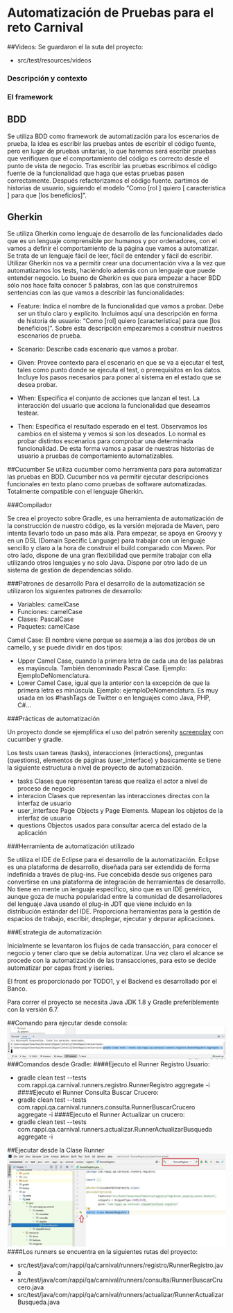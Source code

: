 # Automatización de Pruebas para el reto Carnival
##Videos:
Se guardaron el la suta del proyecto:
+ src/test/resources/videos
### Descripción y contexto

### El framework

## BDD
Se utiliza BDD como framework de automatización para los escenarios de prueba, la idea es escribir las pruebas antes de escribir el código fuente, pero en lugar de pruebas unitarias, lo que haremos será escribir pruebas que verifiquen que el comportamiento del código es correcto desde el punto de vista de negocio. 
Tras escribir las pruebas escribimos el código fuente de la funcionalidad que haga que estas pruebas pasen correctamente. Después refactorizamos el código fuente.
partimos de historias de usuario, siguiendo el modelo “Como [rol ] quiero [ característica ] para que [los beneficios]”. 

## Gherkin
Se utiliza Gherkin como lenguaje de desarrollo de las funcionalidades dado que es un lenguaje comprensible por humanos y por ordenadores, con el vamos a definir el comportamiento de la página que vamos a automatizar.
Se trata de un lenguaje fácil de leer, fácil de entender y fácil de escribir. Utilizar Gherkin nos va a permitir crear una documentación viva a la vez que automatizamos los tests, haciéndolo además con un lenguaje que puede entender negocio.
Lo bueno de Gherkin es que para empezar a hacer BDD sólo nos hace falta conocer 5 palabras, con las que construiremos sentencias con las que vamos a describir las funcionalidades:
+ Feature: Indica el nombre de la funcionalidad que vamos a probar. Debe ser un título claro y explícito. Incluimos aquí una descripción en forma de historia de usuario: “Como [rol] quiero [característica] para que [los beneficios]”. Sobre esta descripción empezaremos a construir nuestros escenarios de prueba.
+ Scenario: Describe cada escenario que vamos a probar.
+	Given: Provee contexto para el escenario en que se va a ejecutar el test, tales como punto donde se ejecuta el test, o prerequisitos en los datos. Incluye los pasos necesarios para poner al sistema en el estado que se desea probar.
+	When: Especifica el conjunto de acciones que lanzan el test. La interacción del usuario que acciona la funcionalidad que deseamos testear.

+	Then: Especifica el resultado esperado en el test. Observamos los cambios en el sistema y vemos si son los deseados.
Lo normal es probar distintos escenarios para comprobar una determinada funcionalidad. 
De esta forma vamos a pasar de nuestras historias de usuario a pruebas de comportamiento automatizables.

##Cucumber
Se utiliza cucumber como herramienta para para automatizar las pruebas en BDD. Cucumber nos va permitir ejecutar descripciones funcionales en texto plano como pruebas de software automatizadas. Totalmente compatible con el lenguaje Gherkin.

###Compilador

Se crea el proyecto sobre Gradle, es una herramienta de automatización de la construcción de nuestro código, es la versión mejorada de Maven, pero intenta llevarlo todo un paso más allá. Para empezar, se apoya en Groovy y en un DSL (Domain Specific Language) para trabajar con un lenguaje sencillo y claro a la hora de construir el build comparado con Maven. Por otro lado, dispone de una gran flexibilidad que permite trabajar con ella utilizando otros lenguajes y no solo Java. 
Dispone por otro lado de un sistema de gestión de dependencias sólido.

###Patrones de desarrollo
Para el desarrollo de la automatización se utilizaron los siguientes patrones de desarrollo:

+ Variables: camelCase
+ Funciones: camelCase
+ Clases: PascalCase
+ Paquetes: camelCase

Camel Case: El nombre viene porque se asemeja a las dos jorobas de un camello, y se puede dividir en dos tipos:
+ Upper Camel Case, cuando la primera letra de cada una de las palabras es mayúscula. También denominado Pascal Case. Ejemplo: EjemploDeNomenclatura.
+ Lower Camel Case, igual que la anterior con la excepción de que la primera letra es minúscula. Ejemplo: ejemploDeNomenclatura.
Es muy usada en los #hashTags de Twitter o en lenguajes como Java, PHP, C#…

###Prácticas de automatización

Un proyecto donde se ejemplifica el uso del patrón serenity
[screenplay](http://thucydides.info/docs/serenity-staging/#_serenity_and_the_screenplay_pattern) con cucumber y gradle.

Los tests usan tareas (tasks), interacciones (interactions), preguntas (questions), elementos de páginas (user_interface) y basicamente se tiene la siguiente estructura a nivel de proyecto de automatización.

+ tasks
    Clases que representan tareas que realiza el actor a nivel de proceso de negocio
+ interacion
    Clases que representan las interacciones directas con la interfaz de usuario
+ user_interface
    Page Objects y Page Elements. Mapean los objetos de la interfaz de usuario
+ questions
    Objectos usados para consultar acerca del estado de la aplicación

###Herramienta de automatización utilizado

Se utiliza el IDE de Eclipse para el desarrollo de la automatización. Eclipse es una plataforma de desarrollo, diseñada para ser extendida de forma indefinida a través de plug-ins. Fue concebida desde sus orígenes para convertirse en una plataforma de integración de herramientas de desarrollo. No tiene en mente un lenguaje específico, sino que es un IDE genérico, aunque goza de mucha 
popularidad entre la comunidad de desarrolladores del lenguaje Java usando el plug-in JDT que viene incluido en la distribución estándar del IDE.
Proporciona herramientas para la gestión de espacios de trabajo, escribir, desplegar, ejecutar y depurar aplicaciones.

###Estrategia de automatización

Inicialmente se levantaron los flujos de cada transacción, para conocer el negocio y tener claro que se debia automatizar.
Una vez claro el alcance se procede con la automatización de las transacciones, para esto se decide automatizar por capas front y iseries.

El front es proporcionado por TODO1, y el Backend es desarrollado por el Banco.

Para correr el proyecto se necesita Java JDK 1.8 y Gradle preferiblemente con la versión 6.7.

##Comando para ejecutar desde consola:
![Ejecutar desde la terminal](src/test/resources/imagenes/ejecutar_desde_la_terminal.JPG)
###Comandos desde Gradle:
####Ejecuto el Runner Registro Usuario:
+ gradle clean test --tests com.rappi.qa.carnival.runners.registro.RunnerRegistro aggregate -i
####Ejecuto el Runner Consulta Buscar Crucero:
+ gradle clean test --tests com.rappi.qa.carnival.runners.consulta.RunnerBuscarCrucero aggregate -i
####Ejecuto el Runner Actualizar un crucero:
+ gradle clean test --tests com.rappi.qa.carnival.runners.actualizar.RunnerActualizarBusqueda aggregate -i

##Ejecutar desde la Clase Runner
![Ejecutar desde la terminal](src/test/resources/imagenes/runner_registro_usuario.JPG)
####Los runners se encuentra en la siguientes rutas del proyecto:
+ src/test/java/com/rappi/qa/carnival/runners/registro/RunnerRegistro.java
+ src/test/java/com/rappi/qa/carnival/runners/consulta/RunnerBuscarCrucero.java
+ src/test/java/com/rappi/qa/carnival/runners/actualizar/RunnerActualizarBusqueda.java